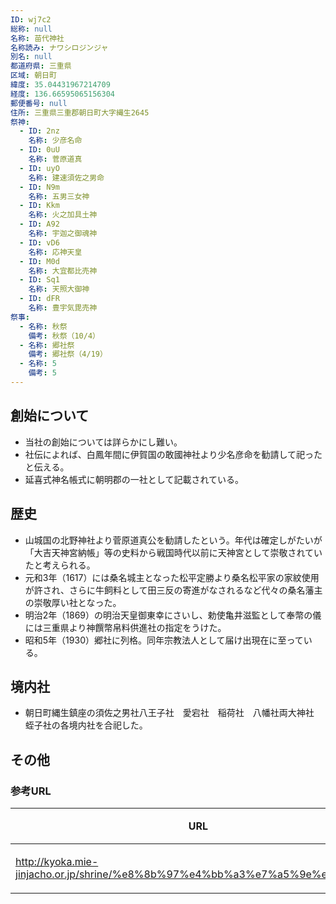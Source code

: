 ```yaml
---
ID: wj7c2
総称: null
名称: 苗代神社
名称読み: ナワシロジンジャ
別名: null
都道府県: 三重県
区域: 朝日町
緯度: 35.04431967214709
経度: 136.66595065156304
郵便番号: null
住所: 三重県三重郡朝日町大字縄生2645
祭神:
  - ID: 2nz
    名称: 少彦名命
  - ID: 0uU
    名称: 菅原道真
  - ID: uyO
    名称: 建速須佐之男命
  - ID: N9m
    名称: 五男三女神
  - ID: Kkm
    名称: 火之加具土神
  - ID: A92
    名称: 宇迦之御魂神
  - ID: vD6
    名称: 応神天皇
  - ID: M0d
    名称: 大宜都比売神
  - ID: Sq1
    名称: 天照大御神
  - ID: dFR
    名称: 豊宇気毘売神
祭事:
  - 名称: 秋祭
    備考: 秋祭（10/4）
  - 名称: 郷社祭
    備考: 郷社祭（4/19）
  - 名称: 5
    備考: 5
---
```


## 創始について

- 当社の創始については詳らかにし難い。
- 社伝によれば、白鳳年間に伊賀国の敢國神社より少名彦命を勧請して祀ったと伝える。
- 延喜式神名帳式に朝明郡の一社として記載されている。

## 歴史

- 山城国の北野神社より菅原道真公を勧請したという。年代は確定しがたいが「大吉天神宮納帳」等の史料から戦国時代以前に天神宮として崇敬されていたと考えられる。
- 元和3年（1617）には桑名城主となった松平定勝より桑名松平家の家紋使用が許され、さらに牛飼料として田三反の寄進がなされるなど代々の桑名藩主の崇敬厚い社となった。
- 明治2年（1869）の明治天皇御東幸にさいし、勅使亀井滋監として奉幣の儀には三重県より神饌幣帛料供進社の指定をうけた。
- 昭和5年（1930）郷社に列格。同年宗教法人として届け出現在に至っている。

## 境内社

- 朝日町縄生鎮座の須佐之男社八王子社　愛宕社　稲荷社　八幡社両大神社　蛭子社の各境内社を合祀した。

## その他

### 参考URL

| URL                                                                          | 説明   |
| ---------------------------------------------------------------------------- | ------ |
| http://kyoka.mie-jinjacho.or.jp/shrine/%e8%8b%97%e4%bb%a3%e7%a5%9e%e7%a4%be/ | 神社庁 |
